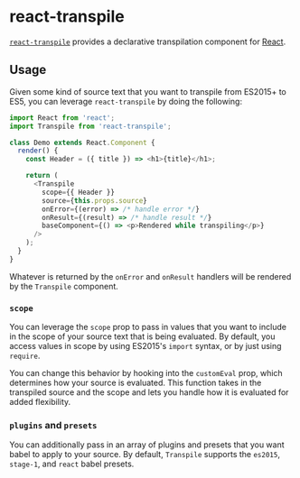 # react-transpile

[`react-transpile`](https://www.npmjs.com/package/react-transpile) provides a declarative transpilation component for [React](https://facebook.github.io/react).

## Usage

Given some kind of source text that you want to transpile from ES2015+ to ES5, you can leverage `react-transpile` by doing the following:

```js
import React from 'react';
import Transpile from 'react-transpile';

class Demo extends React.Component {
  render() {
    const Header = ({ title }) => <h1>{title}</h1>;

    return (
      <Transpile
        scope={{ Header }}
        source={this.props.source}
        onError={(error) => /* handle error */}
        onResult={(result) => /* handle result */}
        baseComponent={() => <p>Rendered while transpiling</p>}
      />
    );
  }
}
```

Whatever is returned by the `onError` and `onResult` handlers will be rendered by the `Transpile` component.

### `scope`

You can leverage the `scope` prop to pass in values that you want to include in the scope of your source text that is being evaluated. By default, you access values in scope by using ES2015's `import` syntax, or by just using `require`.

You can change this behavior by hooking into the `customEval` prop, which determines how your source is evaluated. This function takes in the transpiled source and the scope and lets you handle how it is evaluated for  added flexibility.

### `plugins` and `presets`

You can additionally pass in an array of plugins and presets that you want babel to apply to your source. By default, `Transpile` supports the `es2015`, `stage-1`, and `react` babel presets.

